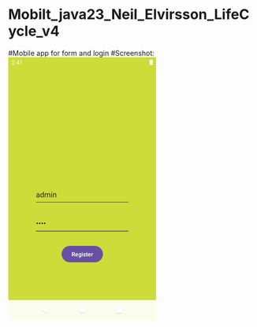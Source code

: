 # Mobilt_java23_Neil_Elvirsson_LifeCycle_v4

#Mobile app for form and login
#Screenshot: 
<img 
  src="Screenshot_20240905_164034.png" 
  alt="Alt text" 
  title="Optional title"
  style="display: inline-block; margin: 0 auto; max-width: 300px">

